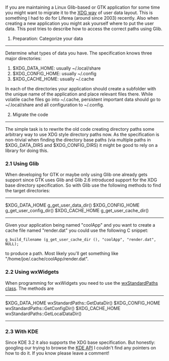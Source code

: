 If you are maintaining a Linux Glib-based or GTK application for some
time you might want to migrate it to the [XDG
way](http://standards.freedesktop.org/basedir-spec/basedir-spec-latest.html)
of user data layout. This is something I had to do for Liferea (around
since 2003) recently. Also when creating a new application you might ask
yourself where to put the user data. This post tries to describe how to
access the correct paths using Glib.

1. Preparation: Categorize your data
------------------------------------

Determine what types of data you have. The specification knows three
major directories:

1.  \$XDG\_DATA\_HOME: usually \~/.local/share
2.  \$XDG\_CONFIG\_HOME: usually \~/.config
3.  \$XDG\_CACHE\_HOME: usually \~/.cache

In each of the directories your application should create a subfolder
with the unique name of the application and place relevant files there.
While volatile cache files go into \~/.cache, persistent important data
should go to \~/.local/share and all configuration to \~/.config.

2. Migrate the code
-------------------

The simple task is to rewrite the old code creating directory paths some
arbitrary way to use XDG style directory paths now. As the specification
is non-trivial when finding the directory base paths (via multiple paths
in \$XDG\_DATA\_DIRS and \$XDG\_CONFIG\_DIRS) it might be good to rely
on a library for doing this.

### 2.1 Using Glib

When developing for GTK or maybe only using Glib one already gets
support since GTK uses Glib and Glib 2.6 introduced support for the XDG
base directory specification. So with Glib use the following methods to
find the target directories:

  --------------------- -----------------------------
  \$XDG\_DATA\_HOME     g\_get\_user\_data\_dir()
  \$XDG\_CONFIG\_HOME   g\_get\_user\_config\_dir()
  \$XDG\_CACHE\_HOME    g\_get\_user\_cache\_dir()
  --------------------- -----------------------------

Given your application being named "coolApp" and you want to create a
cache file named "render.dat" you could use the following C snippet:

    g_build_filename (g_get_user_cache_dir (), "coolApp", "render.dat", NULL);

to produce a path. Most likely you'll get something like
"/home/joe/.cache/coolApp/render.dat".

### 2.2 Using wxWidgets

When programming for wxWidgets you need to use the [wxStandardPaths
class](http://docs.wxwidgets.org/2.8/wx_wxstandardpaths.html). The
methods are

  --------------------- ------------------------------------
  \$XDG\_DATA\_HOME     wxStandardPaths::GetDataDir()
  \$XDG\_CONFIG\_HOME   wxStandardPaths::GetConfigDir()
  \$XDG\_CACHE\_HOME    wxStandardPaths::GetLocalDataDir()
  --------------------- ------------------------------------

### 2.3 With KDE

Since KDE 3.2 it also supports the XDG base specification. But honestly:
googling our trying to browse the [KDE API](http://api.kde.org/) I
couldn't find any pointers on how to do it. If you know please leave a
comment!
